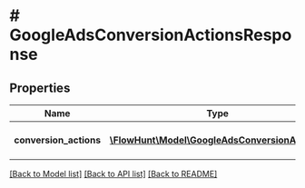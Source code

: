 # # GoogleAdsConversionActionsResponse

## Properties

Name | Type | Description | Notes
------------ | ------------- | ------------- | -------------
**conversion_actions** | [**\FlowHunt\Model\GoogleAdsConversionAction[]**](GoogleAdsConversionAction.md) | List of conversion actions |

[[Back to Model list]](../../README.md#models) [[Back to API list]](../../README.md#endpoints) [[Back to README]](../../README.md)
